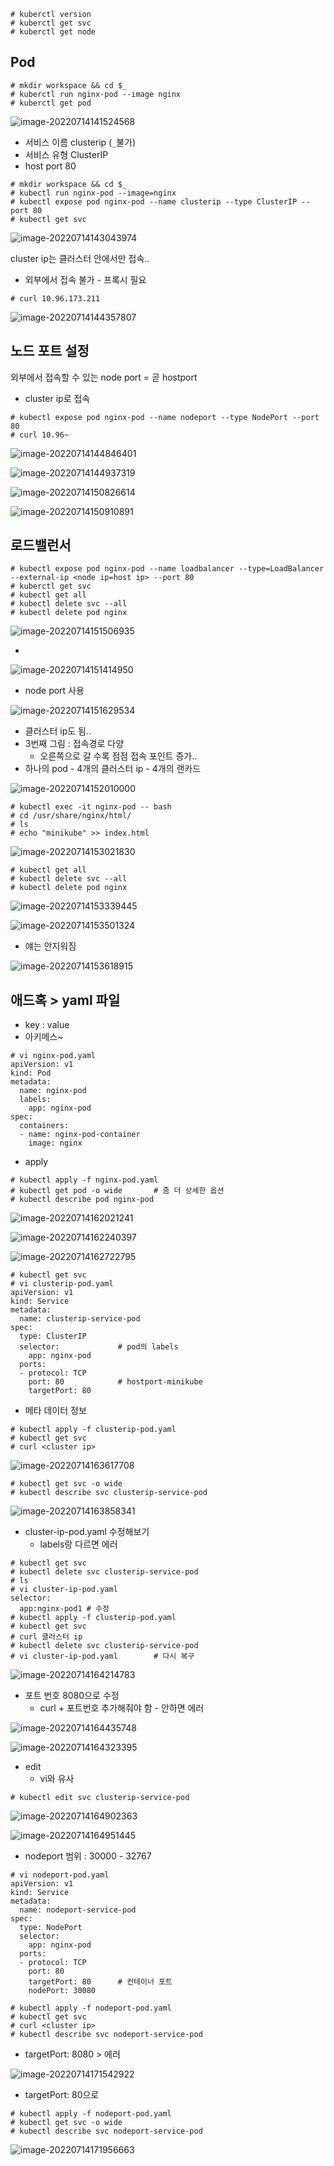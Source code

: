 

```
# kuberctl version
# kuberctl get svc
# kuberctl get node
```



## Pod

```
# mkdir workspace && cd $_
# kuberctl run nginx-pod --image nginx
# kuberctl get pod
```

![image-20220714141524568](md-images/0714/image-20220714141524568.png)

* 서비스 이름 clusterip (`_`불가)
* 서비스 유형 ClusterIP
* host port 80

```
# mkdir workspace && cd $_
# kubectl run nginx-pod --image=nginx
# kubectl expose pod nginx-pod --name clusterip --type ClusterIP --port 80
# kubectl get svc
```

![image-20220714143043974](md-images/0714/image-20220714143043974.png)

cluster ip는 클러스터 안에서만 접속..

* 외부에서 접속 불가 - 프록시 필요

```
# curl 10.96.173.211
```

![image-20220714144357807](md-images/0714/image-20220714144357807.png)



## 노드 포트 설정

외부에서 접속할 수 있는 node port = 곧 hostport

* cluster ip로 접속

```
# kubectl expose pod nginx-pod --name nodeport --type NodePort --port 80
# curl 10.96~
```

![image-20220714144846401](md-images/0714/image-20220714144846401.png)

![image-20220714144937319](md-images/0714/image-20220714144937319.png)

![image-20220714150826614](md-images/0714/image-20220714150826614.png)



![image-20220714150910891](md-images/0714/image-20220714150910891.png)



## 로드밸런서

```
# kubectl expose pod nginx-pod --name loadbalancer --type=LoadBalancer --external-ip <node ip=host ip> --port 80
# kuberctl get svc
# kubectl get all
# kubectl delete svc --all
# kubectl delete pod nginx
```

![image-20220714151506935](md-images/0714/image-20220714151506935.png)

* 

![image-20220714151414950](md-images/0714/image-20220714151414950.png)



* node port 사용

![image-20220714151629534](md-images/0714/image-20220714151629534.png)

* 클러스터  ip도 됨..
* 3번째 그림 : 접속경로 다양
  * 오른쪽으로 갈 수록 점점 접속 포인트 증가..
* 하나의 pod - 4개의 클러스터 ip - 4개의 랜카드

![image-20220714152010000](md-images/0714/image-20220714152010000.png)



```
# kubectl exec -it nginx-pod -- bash
# cd /usr/share/nginx/html/
# ls
# echo "minikube" >> index.html
```

![image-20220714153021830](md-images/0714/image-20220714153021830.png)

```
# kubectl get all
# kubectl delete svc --all
# kubectl delete pod nginx
```



![image-20220714153339445](md-images/0714/image-20220714153339445.png)

![image-20220714153501324](md-images/0714/image-20220714153501324.png)

* 얘는 안지워짐

![image-20220714153618915](md-images/0714/image-20220714153618915.png)



## 애드혹 > yaml 파일

* key : value
* 아키메스~

```
# vi nginx-pod.yaml
apiVersion: v1
kind: Pod
metadata:
  name: nginx-pod
  labels:
    app: nginx-pod
spec:
  containers:
  - name: nginx-pod-container
    image: nginx
```

*  apply

```
# kubectl apply -f nginx-pod.yaml
# kubectl get pod -o wide		# 좀 더 상세한 옵션
# kubectl describe pod nginx-pod
```

![image-20220714162021241](md-images/0714/image-20220714162021241.png)

![image-20220714162240397](md-images/0714/image-20220714162240397.png)

![image-20220714162722795](md-images/0714/image-20220714162722795.png)

```
# kubectl get svc
# vi clusterip-pod.yaml
apiVersion: v1
kind: Service
metadata:
  name: clusterip-service-pod
spec:
  type: ClusterIP
  selector:				# pod의 labels
    app: nginx-pod
  ports:
  - protocol: TCP
    port: 80			# hostport-minikube
    targetPort: 80
```

* 메타 데이터 정보

```
# kubectl apply -f clusterip-pod.yaml
# kubectl get svc
# curl <cluster ip>
```



![image-20220714163617708](md-images/0714/image-20220714163617708.png)



```
# kubectl get svc -o wide
# kubectl describe svc clusterip-service-pod
```

![image-20220714163858341](md-images/0714/image-20220714163858341.png)



* cluster-ip-pod.yaml 수정해보기
  * labels랑 다르면 에러

```
# kubectl get svc
# kubectl delete svc clusterip-service-pod
# ls
# vi cluster-ip-pod.yaml
selector:
  app:nginx-pod1 # 수정
# kubectl apply -f clusterip-pod.yaml
# kubectl get svc
# curl 클러스터 ip
# kubectl delete svc clusterip-service-pod
# vi cluster-ip-pod.yaml		# 다시 복구
```

![image-20220714164214783](md-images/0714/image-20220714164214783.png)

* 포트 번호 8080으로 수정
  * curl  +  포트번호 추가해줘야 함 - 안하면 에러

![image-20220714164435748](md-images/0714/image-20220714164435748.png)

![image-20220714164323395](md-images/0714/image-20220714164323395.png)

* edit
  * vi와 유사

```
# kubectl edit svc clusterip-service-pod
```

![image-20220714164902363](md-images/0714/image-20220714164902363.png)

![image-20220714164951445](md-images/0714/image-20220714164951445.png)

* nodeport 범위 : 30000 - 32767 

```
# vi nodeport-pod.yaml
apiVersion: v1
kind: Service
metadata:
  name: nodeport-service-pod
spec:
  type: NodePort
  selector:
    app: nginx-pod
  ports:
  - protocol: TCP
    port: 80
    targetPort: 80		# 컨테이너 포트
    nodePort: 30080
```

```
# kubectl apply -f nodeport-pod.yaml
# kubectl get svc
# curl <cluster ip>
# kubectl describe svc nodeport-service-pod
```

* targetPort: 8080 > 에러

![image-20220714171542922](md-images/0714/image-20220714171542922.png)

* targetPort: 80으로 

```
# kubectl apply -f nodeport-pod.yaml
# kubectl get svc -o wide
# kubectl describe svc nodeport-service-pod
```

![image-20220714171956663](md-images/0714/image-20220714171956663.png)















